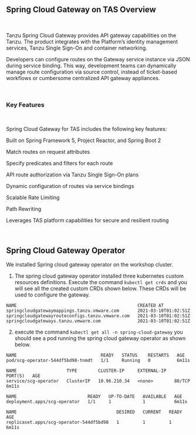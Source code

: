 ## Spring Cloud Gateway on TAS Overview

<br/>


Tanzu Spring Cloud Gateway provides API gateway capabilities on the Tanzu. The product integrates with the Platform’s identity management services, Tanzu Single Sign-On and container networking.

Developers can configure routes on the Gateway service instance via JSON during service binding. This way, development teams can dynamically manage route configuration via source control, instead of ticket-based workflows or cumbersome centralized API gateway appliances.

<br/>


### Key Features

<br/>


Spring Cloud Gateway for TAS includes the following key features:

Built on Spring Framework 5, Project Reactor, and Spring Boot 2

Match routes on request attributes

Specify predicates and filters for each route

API route authorization via Tanzu Single Sign-On plans

Dynamic configuration of routes via service bindings

Scalable Rate Limiting

Path Rewriting

Leverages TAS platform capabilities for secure and resilient routing

<br/>


## Spring Cloud Gateway Operator

We installed Spring cloud gateway operator on the workshop cluster.

1. The spring cloud gateway operator installed three kubernetes custom resources definitions. Execute the command 
   `kubectl get crds` and you will see all the created custom CRDs shown below. These CRDs will be used to configure 
   the gateway. 
   
```shell
NAME                                              CREATED AT
springcloudgatewaymappings.tanzu.vmware.com       2021-03-10T01:02:51Z
springcloudgatewayrouteconfigs.tanzu.vmware.com   2021-03-10T01:02:51Z
springcloudgateways.tanzu.vmware.com              2021-03-10T01:02:51Z
```

2. execute the command  `kubectl get all -n spring-cloud-gateway` you should see a pod running the spring cloud gateway 
operator as shown below. 
   
```text
NAME                                READY   STATUS    RESTARTS   AGE
pod/scg-operator-544df5bd98-tnmdt   1/1     Running   0          6m11s

NAME                   TYPE        CLUSTER-IP     EXTERNAL-IP   PORT(S)   AGE
service/scg-operator   ClusterIP   10.96.210.34   <none>        80/TCP    6m11s

NAME                           READY   UP-TO-DATE   AVAILABLE   AGE
deployment.apps/scg-operator   1/1     1            1           6m11s

NAME                                      DESIRED   CURRENT   READY   AGE
replicaset.apps/scg-operator-544df5bd98   1         1         1       6m11s
```



